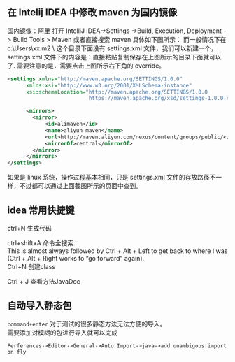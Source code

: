 ## 在 Intelij IDEA 中修改 maven 为国内镜像

国内镜像：阿里
打开 IntelliJ IDEA-&gt;Settings -&gt;Build, Execution, Deployment -&gt; Build Tools &gt; Maven
或者直接搜索 maven
具体如下图所示：
而一般情况下在 c:\Users\xx.m2 \ 这个目录下面没有 settings.xml 文件，我们可以新建一个，settings.xml 文件下的内容是：直接粘贴复制保存在上图所示的目录下面就可以了. 需要注意的是，需要点击上图所示右下角的 override。

```xml
<settings xmlns="http://maven.apache.org/SETTINGS/1.0.0"
      xmlns:xsi="http://www.w3.org/2001/XMLSchema-instance"
      xsi:schemaLocation="http://maven.apache.org/SETTINGS/1.0.0
                          https://maven.apache.org/xsd/settings-1.0.0.xsd">

      <mirrors>
        <mirror>  
            <id>alimaven</id>  
            <name>aliyun maven</name>  
            <url>http://maven.aliyun.com/nexus/content/groups/public/</url>  
            <mirrorOf>central</mirrorOf>          
        </mirror>  
      </mirrors>
</settings>
```


如果是 linux 系统，操作过程基本相同，只是 settings.xml 文件的存放路径不一样，不过都可以通过上面截图所示的页面中查到。



## idea 常用快捷键

ctrl+N 生成代码  

ctrl+shift+A 命令全搜索.  
This is almost always followed by Ctrl + Alt + Left to get back to where I was (Ctrl + Alt + Right works to “go forward” again).     
Ctrl+N 创建class

Ctrl + J 查看方法JavaDoc





## 自动导入静态包

`command+enter` 对于测试的很多静态方法无法方便的导入。   
需要添加对模糊的包进行导入就可以完成

```
Perferences->Editor->General->Auto Import->java->add unambigous import on fly   
```

